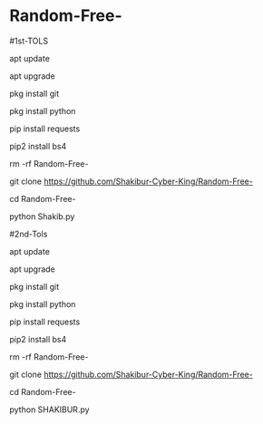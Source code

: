 # Random-Free-
#1st-TOLS

apt update

apt upgrade

pkg install git

pkg install python

pip install requests 

pip2 install bs4

rm -rf Random-Free- 

git clone https://github.com/Shakibur-Cyber-King/Random-Free-

cd Random-Free- 

python Shakib.py

#2nd-Tols

apt update

apt upgrade

pkg install git

pkg install python

pip install requests

pip2 install bs4

rm -rf Random-Free-

git clone https://github.com/Shakibur-Cyber-King/Random-Free-

cd Random-Free-

python SHAKIBUR.py
